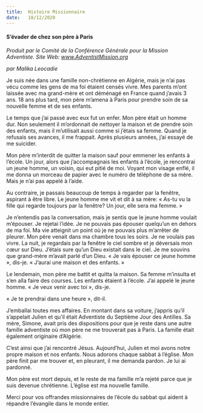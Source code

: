 ```yaml
---
title:  Histoire Missionnaire
date:   18/12/2020
---
```


#### S’évader de chez son père à Paris

_Produit par le Comité de la Conférence Générale pour la Mission Adventiste. Site Web: www.AdventistMission.org_

_par Malika Leocadie_

Je suis née dans une famille non-chrétienne en Algérie, mais je n’ai pas vécu comme les gens de ma foi étaient censés vivre. Mes parents m’ont laissée avec ma grand-mère et ont déménagé en France quand j’avais 3 ans. 18 ans plus tard, mon père m’amena à Paris pour prendre soin de sa nouvelle femme et de ses enfants.

Le temps que j’ai passé avec eux fut un enfer. Mon père était un homme dur. Non seulement il m’ordonnait de nettoyer la maison et de prendre soin des enfants, mais il m’utilisait aussi comme si j’étais sa femme. Quand je refusais ses avances, il me frappait. Après plusieurs années, j’ai essayé de me suicider.

Mon père m’interdit de quitter la maison sauf pour emmener les enfants à l’école. Un jour, alors que j’accompagnais les enfants à l’école, je rencontrai un jeune homme, un voisin, qui eut pitié de moi. Voyant mon visage enflé, il me donna un morceau de papier avec le numéro de téléphone de sa mère. Mais je n’ai pas appelé à l’aide.

Au contraire, je passais beaucoup de temps à regarder par la fenêtre, aspirant à être libre. Le jeune homme me vit et dit à sa mère: « As-tu vu la fille qui regarde toujours par la fenêtre? Un jour, elle sera ma femme. »

Je n’entendis pas la conversation, mais je sentis que le jeune homme voulait m’épouser. Je rejetai l’idée. Je ne pouvais pas épouser quelqu’un en dehors de ma foi. Ma vie atteignit un point où je ne pouvais plus m’arrêter de pleurer. Mon père venait dans ma chambre tous les soirs. Je ne voulais pas vivre. La nuit, je regardais par la fenêtre le ciel sombre et je déversais mon cœur sur Dieu. J’étais sure qu’un Dieu existait dans le ciel. Je me souvins que grand-mère m’avait parlé d’un Dieu. « Je vais épouser ce jeune homme », dis-je. « J’aurai une maison et des enfants. »

Le lendemain, mon père me battit et quitta la maison. Sa femme m’insulta et s’en alla faire des courses. Les enfants étaient à l’école. J’ai appelé le jeune homme. « Je veux venir avec toi », dis-je.

« Je te prendrai dans une heure », dit-il.

J’emballai toutes mes affaires. En montant dans sa voiture, j’appris qu’il s’appelait Julien et qu’il était Adventiste du Septième Jour des Antilles. Sa mère, Simone, avait pris des dispositions pour que je reste dans une autre famille adventiste où mon père ne me trouverait pas à Paris. La famille était également originaire d’Algérie.

C’est ainsi que j’ai rencontré Jésus. Aujourd’hui, Julien et moi avons notre propre maison et nos enfants. Nous adorons chaque sabbat à l’église. Mon père finit par me trouver et, en pleurant, il me demanda pardon. Je lui ai pardonné.

Mon père est mort depuis, et le reste de ma famille m’a rejeté parce que je suis devenue chrétienne. L’église est ma nouvelle famille.

Merci pour vos offrandes missionnaires de l’école du sabbat qui aident à répandre l’évangile dans le monde entier.